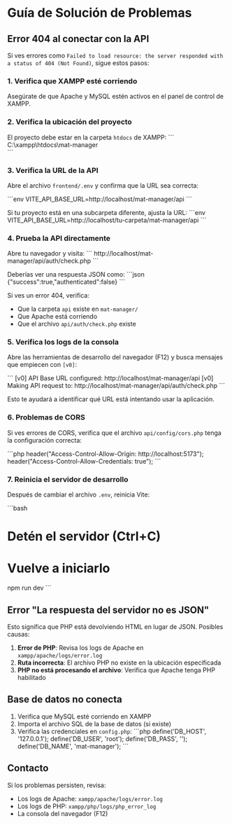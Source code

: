 # Guía de Solución de Problemas

## Error 404 al conectar con la API

Si ves errores como `Failed to load resource: the server responded with a status of 404 (Not Found)`, sigue estos pasos:

### 1. Verifica que XAMPP esté corriendo

Asegúrate de que Apache y MySQL estén activos en el panel de control de XAMPP.

### 2. Verifica la ubicación del proyecto

El proyecto debe estar en la carpeta `htdocs` de XAMPP:
\`\`\`
C:\xampp\htdocs\mat-manager\
\`\`\`

### 3. Verifica la URL de la API

Abre el archivo `frontend/.env` y confirma que la URL sea correcta:

\`\`\`env
VITE_API_BASE_URL=http://localhost/mat-manager/api
\`\`\`

Si tu proyecto está en una subcarpeta diferente, ajusta la URL:
\`\`\`env
VITE_API_BASE_URL=http://localhost/tu-carpeta/mat-manager/api
\`\`\`

### 4. Prueba la API directamente

Abre tu navegador y visita:
\`\`\`
http://localhost/mat-manager/api/auth/check.php
\`\`\`

Deberías ver una respuesta JSON como:
\`\`\`json
{"success":true,"authenticated":false}
\`\`\`

Si ves un error 404, verifica:
- Que la carpeta `api` existe en `mat-manager/`
- Que Apache está corriendo
- Que el archivo `api/auth/check.php` existe

### 5. Verifica los logs de la consola

Abre las herramientas de desarrollo del navegador (F12) y busca mensajes que empiecen con `[v0]`:

\`\`\`
[v0] API Base URL configured: http://localhost/mat-manager/api
[v0] Making API request to: http://localhost/mat-manager/api/auth/check.php
\`\`\`

Esto te ayudará a identificar qué URL está intentando usar la aplicación.

### 6. Problemas de CORS

Si ves errores de CORS, verifica que el archivo `api/config/cors.php` tenga la configuración correcta:

\`\`\`php
header("Access-Control-Allow-Origin: http://localhost:5173");
header("Access-Control-Allow-Credentials: true");
\`\`\`

### 7. Reinicia el servidor de desarrollo

Después de cambiar el archivo `.env`, reinicia Vite:

\`\`\`bash
# Detén el servidor (Ctrl+C)
# Vuelve a iniciarlo
npm run dev
\`\`\`

## Error "La respuesta del servidor no es JSON"

Esto significa que PHP está devolviendo HTML en lugar de JSON. Posibles causas:

1. **Error de PHP**: Revisa los logs de Apache en `xampp/apache/logs/error.log`
2. **Ruta incorrecta**: El archivo PHP no existe en la ubicación especificada
3. **PHP no está procesando el archivo**: Verifica que Apache tenga PHP habilitado

## Base de datos no conecta

1. Verifica que MySQL esté corriendo en XAMPP
2. Importa el archivo SQL de la base de datos (si existe)
3. Verifica las credenciales en `config.php`:
   \`\`\`php
   define('DB_HOST', '127.0.0.1');
   define('DB_USER', 'root');
   define('DB_PASS', '');
   define('DB_NAME', 'mat-manager');
   \`\`\`

## Contacto

Si los problemas persisten, revisa:
- Los logs de Apache: `xampp/apache/logs/error.log`
- Los logs de PHP: `xampp/php/logs/php_error_log`
- La consola del navegador (F12)
